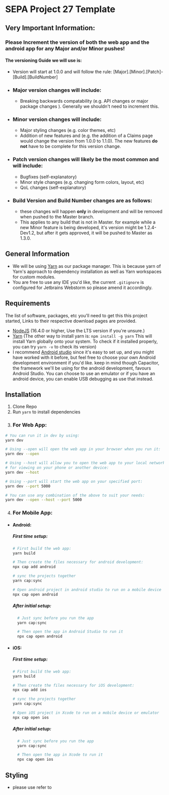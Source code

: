 # SEPA Project 27 Template

## Very Important Information:

### Please Increment the version of both the web app and the android app for any Major and/or Minor pushes!

#### The versioning Guide we will use is:

- Version will start at 1.0.0 and will follow the rule: [Major].[Minor].[Patch]-[Build].[BuildNumber]
- ### Major version changes will include:
  - Breaking backwards compatability (e.g. API changes or major package changes ). Generally we shouldn't need to increment this.
- ### Minor version changes will include:
  - Major styling changes (e.g. color themes, etc)
  - Addition of new features and (e.g. the addition of a Claims page would change the version from 1.0.0 to 1.1.0).
    The new features **do not** have to be complete for this version change.
- ### Patch version changes will likely be the most common and will include:
  - Bugfixes (self-explanatory)
  - Minor style changes (e.g. changing form colors, layout, etc)
  - QoL changes (self-explanatory)
- ### Build Version and Build Number changes are as follows:
  - these changes will happen **only** in development and will be removed
  when pushed to the Master branch.
  - This applies to any build that is not in Master. for example while a new Minor feature is being developed,
  it's version might be 1.2.4-Dev1.2, but after it gets approved, it will be pushed to Master as 1.3.0.

## General Information

- We will be using [Yarn](https://yarnpkg.com/getting-started) as our package manager.
  This is because yarn of Yarn's approach to dependency installation as well as Yarn workspaces
  for custom modules.
- You are free to use any IDE you'd like, the current `.gitignore` is configured for Jetbrains Webstorm
  so please amend it accordingly.

## Requirements

The list of software, packages, etc you'll need to get this this project started,
Links to their respective download pages are provided.

- [NodeJS](https://nodejs.org/en/) (16.4.0 or higher, Use the LTS version if you're unsure.)
- [Yarn](https://yarnpkg.com/getting-started/install) (The other way to install yarn is:
  `npm install -g yarn` This will install Yarn globally onto your system. To check if it installed properly,
  you can try `yarn -v` to check its version)
- I recommend [Android studio](https://developer.android.com/studio) since it's easy to set up, and you might have worked with it before,
  but feel free to choose your own Android development environment if you'd like.
  keep in mind though Capacitor, the framework we'll be using for the android development, favours Android Studio.
  You can choose to use an emulator or if you have an android device, you can enable USB debugging as use that instead.

## Installation

1. Clone Repo
2. Run `yarn` to install dependencies
3. ### For Web App:

```bash
# You can run it in dev by using:
yarn dev

# Using --open will open the web app in your browser when you run it:
yarn dev --open

# Using --host will allow you to open the web app to your local network
# for viewing on your phone or another device:
yarn dev --host

# Using --port will start the web app on your specified port:
yarn dev --port 5000

# You can use any combination of the above to suit your needs:
yarn dev --open --host --port 5000
```

4. ### For Mobile App:

- #### Android:

  ##### First time setup:

  ```bash
  # First build the web app:
  yarn build

  # Then create the files necessary for android development:
  npx cap add android

  # sync the projects together
  yarn cap:sync

  # Open android project in android studio to run on a mobile device or emulator
  npx cap open android
  ```

  ##### After initial setup:

  ```bash
    # Just sync before you run the app
    yarn cap:sync

    # Then open the app in Android Studio to run it
    npx cap open android
  ```
  
- #### iOS:

  ##### First time setup:

  ```bash
  # First build the web app:
  yarn build

  # Then create the files necessary for iOS development:
  npx cap add ios

  # sync the projects together
  yarn cap:sync

  # Open iOS project in Xcode to run on a mobile device or emulator
  npx cap open ios
  ```

  ##### After initial setup:

  ```bash
    # Just sync before you run the app
    yarn cap:sync

    # Then open the app in Xcode to run it
    npx cap open ios
  ```
  
## Styling
- please use refer to 
